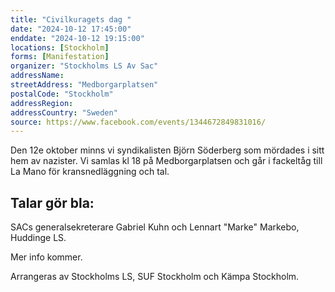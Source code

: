 ```yaml
---
title: "Civilkuragets dag "
date: "2024-10-12 17:45:00"
enddate: "2024-10-12 19:15:00"
locations: [Stockholm]
forms: [Manifestation]
organizer: "Stockholms LS Av Sac"
addressName: 
streetAddress: "Medborgarplatsen"
postalCode: "Stockholm"
addressRegion:
addressCountry: "Sweden"
source: https://www.facebook.com/events/1344672849831016/
---
```

Den 12e oktober minns vi syndikalisten Björn Söderberg som mördades i sitt hem av nazister. Vi samlas kl 18 på Medborgarplatsen och går i fackeltåg till La Mano för kransnedläggning och tal.

## Talar gör bla:
SACs generalsekreterare Gabriel Kuhn och Lennart "Marke" Markebo, Huddinge LS. 

Mer info kommer.

Arrangeras av Stockholms LS, SUF Stockholm och Kämpa Stockholm. 
